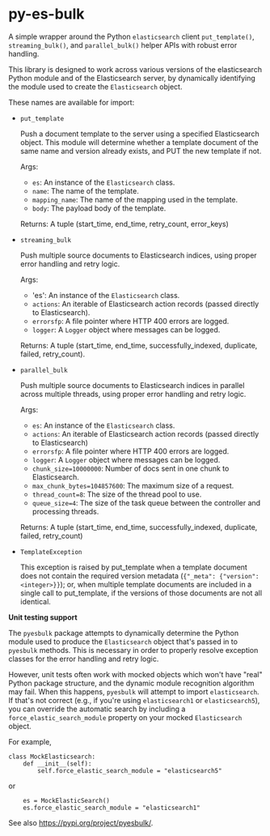 # py-es-bulk
A simple wrapper around the Python `elasticsearch` client `put_template()`, `streaming_bulk()`, and `parallel_bulk()` helper APIs with robust error handling.

This library is designed to work across various versions of the
elasticsearch Python module and of the Elasticsearch server, by
dynamically identifying the module used to create the `Elasticsearch` object.

These names are available for import:

* `put_template`

    Push a document template to the server using a specified
    Elasticsearch object. This module will determine whether
    a template document of the same name and version already
    exists, and PUT the new template if not.

    Args:
    - `es`: An instance of the `Elasticsearch` class.
    - `name`: The name of the template.
    - `mapping_name`: The name of the mapping used in the template.
    - `body`: The payload body of the template.

    Returns: A tuple (start_time, end_time, retry_count, error_keys)

* `streaming_bulk`

    Push multiple source documents to Elasticsearch indices,
    using proper error handling and retry logic.

    Args:
    - 'es': An instance of the `Elasticsearch` class.
    - `actions`: An iterable of Elasticsearch action records (passed directly to Elasticsearch).
    - `errorsfp`: A file pointer where HTTP 400 errors are logged.
    - `logger`: A `Logger` object where messages can be logged.

    Returns: A tuple (start_time, end_time, successfully_indexed, duplicate, failed, retry_count).


* `parallel_bulk`

    Push multiple source documents to Elasticsearch indices
    in parallel across multiple threads, using proper error
    handling and retry logic.

    Args:
    - `es`: An instance of the `Elasticsearch` class.
    - `actions`: An iterable of Elasticsearch action records
    (passed directly to Elasticsearch)
    - `errorsfp`: A file pointer where HTTP 400 errors are logged.
    - `logger`: A `Logger` object where messages can be logged.
    - `chunk_size=10000000`: Number of docs sent in one chunk to Elasticsearch.
    - `max_chunk_bytes=104857600`: The maximum size of a request.
    - `thread_count=8`: The size of the thread pool to use.
    - `queue_size=4`: The size of the task queue between the controller and processing threads.

    Returns: A tuple (start_time, end_time, successfully_indexed, duplicate, failed, retry_count)

* `TemplateException`

    This exception is raised by put_template when a
    template document does not contain the required version
    metadata (`{"_meta": {"version": <integer>}}`); or, when
    multiple template documents are included in a single call
    to put_template, if the versions of those documents are
    not all identical.

__Unit testing support__

The `pyesbulk` package attempts to dynamically determine the
Python module used to produce the `Elasticsearch` object that's passed in to `pyesbulk` methods. This is necessary in order to properly resolve exception classes for the error handling and retry logic.

However, unit tests often work with mocked objects which
won't have "real" Python package structure, and the dynamic
module recognition algorithm may fail. When this happens,
`pyesbulk` will attempt to import `elasticsearch`. If that's not correct (e.g., if you're using `elasticsearch1`
or `elasticsearch5`), you can override the automatic search
by including a `force_elastic_search_module` property on
your mocked `Elasticsearch` object.

For example,

```
class MockElasticsearch:
    def __init__(self):
        self.force_elastic_search_module = "elasticsearch5"
```

or

```
    es = MockElasticSearch()
    es.force_elastic_search_module = "elasticsearch1"
```


See also https://pypi.org/project/pyesbulk/.
